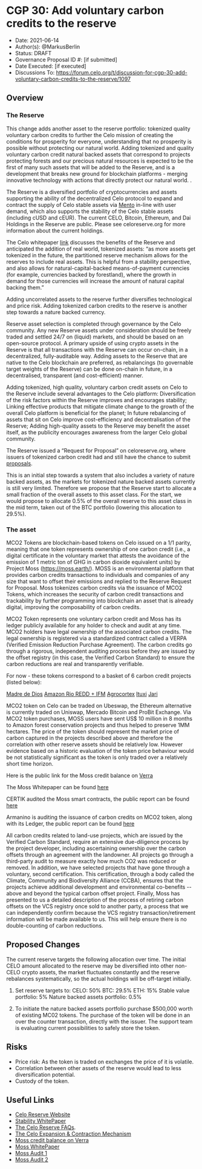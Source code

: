 # CGP 30: Add voluntary carbon credits to the reserve

- Date: 2021-06-14
- Author(s): @MarkusBerlin
- Status: DRAFT
- Governance Proposal ID #: [if submitted]
- Date Executed: [if executed]
- Discussions To: https://forum.celo.org/t/discussion-for-cgp-30-add-voluntary-carbon-credits-to-the-reserve/1097

## Overview

### The Reserve
This change adds another asset to the reserve portfolio: tokenized quality voluntary carbon credits to further the Celo mission of creating the conditions for prosperity for everyone, understanding that no prosperity is possible without protecting our natural world. Adding tokenized and quality voluntary carbon credit natural backed assets that correspond to projects protecting forests and our precious natural resources is expected to be the first of many such assets that will be added to the Reserve, and is a development that breaks new ground for blockchain platforms - merging innovative technology with actions that directly protect our natural world. . 

The Reserve is a diversified portfolio of cryptocurrencies and assets supporting the ability of the decentralized Celo protocol to expand and contract the supply of Celo stable assets via [Mento](https://docs.celo.org/celo-codebase/protocol/stability/doto) in-line with user demand, which also supports the stability of the Celo stable assets (including cUSD and cEUR). The current CELO, Bitcoin, Ethereum, and Dai Holdings in the Reserve are public. Please see celoreserve.org for more information about the current holdings.

The Celo whitepaper [link](https://celo.org/papers/whitepaper) discusses  the benefits of the Reserve and anticipated the addition of real world, tokenized assets: “as more assets get tokenized in the future, the partitioned reserve mechanism allows for the reserves to include real assets. This is helpful from a stability perspective, and also allows for natural-capital-backed means-of-payment currencies (for example, currencies backed by forestland), where the growth in demand for those currencies will increase the amount of natural capital backing them.” 

Adding uncorrelated assets to the reserve further diversifies technological and price risk. Adding tokenized carbon credits to the reserve is another step towards a nature backed currency. 

Reserve asset selection is completed through governance by the Celo community. Any new Reserve assets under consideration should be freely traded and settled 24/7 on (liquid) markets, and should be based on an open-source protocol. A primary upside of using crypto assets in the Reserve is that all transactions with the Reserve can occur on-chain, in a decentralized, fully-auditable way. Adding assets to the Reserve that are native to the Celo blockchain are preferred, as rebalancings (to governable target weights of the Reserve) can be done on-chain in future, in a decentralised, transparent (and cost-efficient) manner. 

Adding tokenized, high quality, voluntary carbon credit assets on Celo to the Reserve include several advantages to the Celo platform: 
Diversification of the risk factors within the Reserve improves and encourages stability;
Linking effective products that mitigate climate change to the growth of the overall Celo platform is beneficial for the planet;
In future rebalancing of assets that sit on Celo improve cost-efficiency and decentralisation of the Reserve;
Adding high-quality assets to the Reserve may benefit the asset itself, as the publicity encourages awareness from the larger Celo global community.

The Reserve issued a “Request for Proposal” on celoreserve.org, where issuers of tokenized carbon credit had and still have the chance to submit [proposals](https://celoreserve.org/assets/request_for_proposal_natural_backed_assets-april2021.1.pdf). 

This is an initial step towards a system that also includes a variety of nature backed assets, as the markets for tokenized nature backed assets currently is still very limited. Therefore we propose that the Reserve start to allocate a small fraction of the overall assets to this asset class. For the start, we would propose to allocate 0.5% of the overall reserve to this asset class in the mid term, taken out of the BTC portfolio (lowering this allocation to 29.5%). 

### The asset
MCO2 Tokens are blockchain-based tokens on Celo issued on a 1/1 parity, meaning that one token represents ownership of one carbon credit (i.e., a digital certificate in the voluntary market that attests the avoidance of the emission of 1 metric ton of GHG in carbon dioxide equivalent units) by Project Moss (https://moss.earth/). 
MOSS is an environmental platform that provides carbon credits transactions to individuals and companies of any size that want to offset their emissions and replied to the Reserve Request for Proposal.
Moss tokenizes carbon credits via the issuance of MCO2 Tokens, which increases
the security of carbon credit transactions and trackability by further programming into
blockchain an asset that is already digital, improving the composability of
carbon credits.

MCO2 Token represents one voluntary carbon credit and Moss has its ledger publicly available for any holder to check and audit at any time. MCO2 holders have legal ownership of the associated carbon credits. The legal ownership is registered via a standardized contract called a VERPA (Verified Emission Reduction Purchase Agreement). The carbon credits go through a rigorous, independent auditing process before they are issued by the offset registry (in this case, the Verified Carbon Standard) to ensure the carbon reductions are real and transparently verifiable.

For now - these tokens correspond to a basket of 6 carbon credit projects (listed below): 

[Madre de Dios](https://registry.verra.org/app/projectDetail/VCS/844)
[Amazon Rio REDD + IFM](https://registry.verra.org/app/projectDetail/VCS/1147)
[Agrocortex](https://registry.verra.org/app/projectDetail/VCS/1686)
[Ituxi](https://registry.verra.org/app/projectDetail/VCS/1654)
[Jari](https://registry.verra.org/app/projectDetail/VCS/1811)

MCO2 token on Celo can be traded on Ubeswap, the Ethereum alternative is currently traded on Uniswap, Mercado Bitcoin and ProBit Exchange. Via MCO2 token purchases, MOSS users have sent US$ 10 million in 8 months to Amazon forest conservation projects and thus helped to preserve 1MM hectares. 
The price of the token should represent the market price of carbon captured in the projects described above and therefore the correlation with other reserve assets should be relatively low. However evidence based on a historic evaluation of the token price behaviour would be not statistically significant as the token is only traded over a relatively short time horizon. 

Here is the public link for the Moss credit balance on [Verra](https://registry.verra.org/mymodule/rpt/myRpt.asp?r=205&idSubAccount=6612)

The Moss Whitepaper can be found [here](https://v.fastcdn.co/u/f3b4407f/54475626-0-Moss-white-paper-eng.pdf)

CERTIK audited the Moss smart contracts, the public report can be found [here](https://static.moss.earth/Audit_Report_CertiK.pdf)

Armanino is auditing the issuance of carbon credits on MCO2 token, along with its
Ledger, the public report can be found [here](https://moss.earth/wp-content/uploads/2021/02/Moss.Earth-AUP-Report-2021-Final-External.pdf)

All carbon credits related to land-use projects, which are issued by the Verified Carbon Standard, require an extensive due-diligence process by the project developer, including ascertaining ownership over the carbon offsets through an agreement with the landowner.  All projects go through a third-party audit to measure exactly how much CO2 was reduced or removed.  In addition, we have selected projects that have gone through a voluntary, second certification.  This certification, through a body called the Climate, Community and Biodiversity Alliance (CCBA), ensures that the projects achieve additional development and environmental co-benefits -- above and beyond the typical carbon offset project.  Finally, Moss has presented to us a detailed description of the process of retiring carbon offsets on the VCS registry once sold to another party, a process that we can independently confirm because the VCS registry transaction/retirement information will be made available to us. This will help ensure there is no double-counting of carbon reductions.

## Proposed Changes
The current reserve targets the following allocation over time. The initial CELO amount allocated to the reserve may be diversified into other non-CELO crypto assets, the market fluctuates constantly and the reserve rebalances systematically, so the actual holdings will be off-target initially.
1. Set reserve targets to: 
CELO: 50%
BTC: 29.5%
ETH: 15%
Stable value portfolio: 5%
Nature backed assets portfolio: 0.5%

2. To initiate the nature backed assets portfolio purchase $500,000 worth of existing MC02 tokens. The purchase of the token will be done in an over the counter transaction, directly with the issuer. The support team is evaluating current possibilities to safely store the token. 

## Risks
- Price risk: As the token is traded on exchanges the price of it is volatile. 
- Correlation between other assets of the reserve would lead to less diversification potential. 
- Custody of the token. 

## Useful Links
* [Celo Reserve Website](https://celoreserve.org/)
* [Stability WhitePaper](https://celo.org/papers/Celo_Stability_Analysis.pdf)
* [The Celo Reserve FAQs](https://medium.com/celoorg/the-celo-reserve-faqs-f3f7cbb1991f). 
* [The Celo Expansion & Contraction Mechanism](https://medium.com/celoorg/zooming-in-on-the-celo-expansion-contraction-mechanism-446ca7abe4f)
* [Moss credit balance on Verra](https://registry.verra.org/mymodule/rpt/myRpt.asp?r=205&idSubAccount=6612)
* [Moss WhitePaper](https://v.fastcdn.co/u/f3b4407f/54475626-0-Moss-white-paper-eng.pdf)
* [Moss Audit 1](https://static.moss.earth/Audit_Report_CertiK.pdf)
* [Moss Audit 2](https://moss.earth/wp-content/uploads/2021/02/Moss.Earth-AUP-Report-2021-Final-External.pdf)
